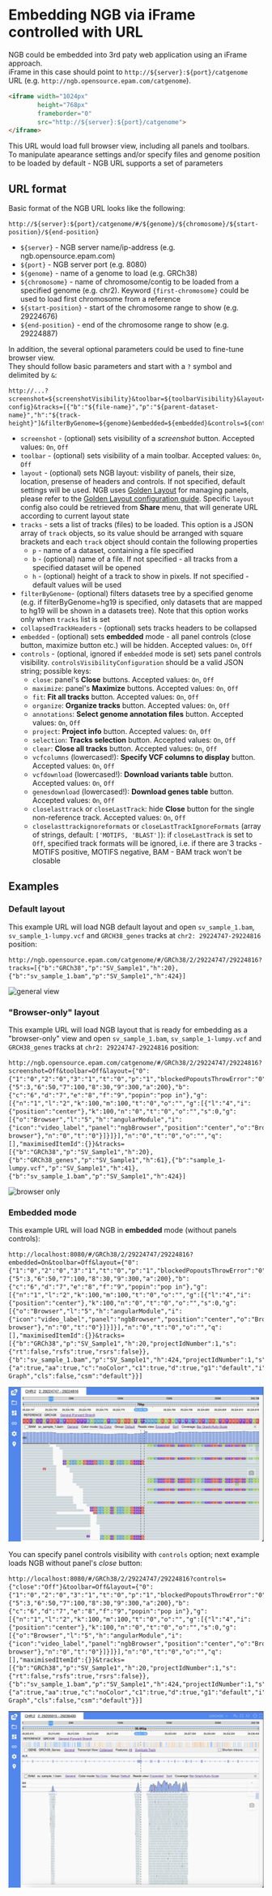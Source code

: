 # Embedding NGB via iFrame controlled with URL

NGB could be embedded into 3rd paty web application using an iFrame approach.  
iFrame in this case should point to `http://${server}:${port}/catgenome` URL (e.g. `http://ngb.opensource.epam.com/catgenome`).

``` html
<iframe width="1024px" 
        height="768px" 
        frameborder="0"
        src="http://${server}:${port}/catgenome">
</iframe>
```

This URL would load full browser view, including all panels and toolbars.  
To manipulate apearance settings and/or specify files and genome position to be loaded by default - NGB URL supports a set of parameters

## URL format

Basic format of the NGB URL looks like the following:

```
http://${server}:${port}/catgenome/#/${genome}/${chromosome}/${start-position}/${end-position}
```

* `${server}` - NGB server name/ip-address (e.g. ngb.opensource.epam.com)
* `${port}` - NGB server port (e.g. 8080)
* `${genome}` - name of a genome to load (e.g. GRCh38)
* `${chromosome}` - name of chromosome/contig to be loaded from a specified genome (e.g. chr2). Keyword `{first-chromosome}` could be used to load first chromosome from a reference
* `${start-position}` - start of the chromosome range to show (e.g. 29224676)
* `${end-position}` - end of the chromosome range to show (e.g. 29224887)

In addition, the several optional parameters could be used to fine-tune browser view.  
They should follow basic parameters and start with a `?` symbol and delimited by `&`:

```
http://...?screenshot=${screenshotVisibility}&toolbar=${toolbarVisibility}&layout=${layout-config}&tracks=[{"b":"${file-name}","p":"${parent-dataset-name}","h":"${track-height}"]&filterByGenome=${genome}&embedded=${embedded}&controls=${controlsVisibilityConfiguration}
```

* `screenshot` - (optional) sets visibility of a *screenshot* button. Accepted values: `On`, `Off`
* `toolbar` - (optional) sets visibility of a main toolbar. Accepted values: `On`, `Off`
* `layout` - (optional) sets NGB layout: visbility of panels, their size, location, presense of headers and controls. If not specified, default settings will be used. NGB uses [Golden Layout](https://www.golden-layout.com/) for managing panels, please refer to the [Golden Layout configuration guide](https://www.golden-layout.com/docs/Config.html). Specific `layout` config also could be retrieved from **Share** menu, that will generate URL according to current layout state
* `tracks` - sets a list of tracks (files) to be loaded. This option is a JSON array of `track` objects, so its value should be arranged with square brackets and each `track` object should contain the following properties
    * `p` - name of a dataset, containing a file specified
    * `b` - (optional) name of a file. If not specified - all tracks from a specified dataset will be opened
    * `h` - (optional) height of a track to show in pixels. If not specified - default values will be used
* `filterByGenome`- (optional) filters datasets tree by a specified genome (e.g. if filterByGenome=hg19 is specified, only datasets that are mapped to hg19 will be shown in a datasets tree). Note that this option works only when `tracks` list is set
* `collapsedTrackHeaders` - (optional) sets tracks headers to be collapsed
* `embedded` - (optional) sets **embedded** mode - all panel controls (close button, maximize button etc.) will be hidden. Accepted values: `On`, `Off`
* `controls` - (optional, ignored if `embedded` mode is set) sets panel controls visibility. `controlsVisibilityConfiguration` should be a valid JSON string; possible keys:
    * `close`: panel's **Close** buttons. Accepted values: `On`, `Off`
    * `maximize`: panel's **Maximize** buttons. Accepted values: `On`, `Off`
    * `fit`: **Fit all tracks** button. Accepted values: `On`, `Off`
    * `organize`: **Organize tracks** button. Accepted values: `On`, `Off`
    * `annotations`: **Select genome annotation files** button. Accepted values: `On`, `Off`
    * `project`: **Project info** button. Accepted values: `On`, `Off`
    * `selection`: **Tracks selection** button. Accepted values: `On`, `Off`
    * `clear`: **Close all tracks** button. Accepted values: `On`, `Off`
    * `vcfcolumns` (lowercased!): **Specify VCF columns to display** button. Accepted values: `On`, `Off`
    * `vcfdownload` (lowercased!): **Download variants table** button. Accepted values: `On`, `Off`
    * `genesdownload` (lowercased!): **Download genes table** button. Accepted values: `On`, `Off`
    * `closelasttrack` or `closeLastTrack`: hide **Close** button for the single non-reference track. Accepted values: `On`, `Off`
    * `closelasttrackignoreformats` or `closeLastTrackIgnoreFormats` (array of strings, default: `['MOTIFS, 'BLAST']`): if `closeLastTrack` is set to `Off`, specified track formats will be ignored, i.e. if there are 3 tracks - MOTIFS positive, MOTIFS negative, BAM - BAM track won't be closable

## Examples

### Default layout

This example URL will load NGB default layout and open `sv_sample_1.bam`, `sv_sample_1-lumpy.vcf` and `GRCH38_genes` tracks at `chr2: 29224747-29224816` position:

```
http://ngb.opensource.epam.com/catgenome/#/GRCh38/2/29224747/29224816?tracks=[{"b":"GRCh38","p":"SV_Sample1","h":20},{"b":"sv_sample_1.bam","p":"SV_Sample1","h":424}]
```

![general view](images/embedding-1.png)

### "Browser-only" layout

This example URL will load NGB layout that is ready for embedding as a "browser-only" view and open `sv_sample_1.bam`, `sv_sample_1-lumpy.vcf` and `GRCH38_genes` tracks at `chr2: 29224747-29224816` position:

```
http://ngb.opensource.epam.com/catgenome/#/GRCh38/2/29224747/29224816?screenshot=Off&toolbar=Off&layout={"0":{"1":"0","2":"0","3":"1","t":"0","p":"1","blockedPopoutsThrowError":"0","closePopoutsOnUnload":"0","showPopoutIcon":"1","showMaximiseIcon":"0","showCloseIcon":"0","hasHeaders":"1"},"4":{"5":3,"6":50,"7":100,"8":30,"9":300,"a":200},"b":{"c":"6","d":"7","e":"8","f":"9","popin":"pop in"},"g":[{"n":"1","l":"2","k":100,"m":100,"t":"0","o":"","g":[{"l":"4","i":{"position":"center"},"k":100,"n":"0","t":"0","o":"","s":0,"g":[{"o":"Browser","l":"5","h":"angularModule","i":{"icon":"video_label","panel":"ngbBrowser","position":"center","o":"Browser","name":"layout>browser","key":"browser","htmlModule":"ngb-browser"},"n":"0","t":"0"}]}]}],"n":"0","t":"0","o":"","q":[],"maximisedItemId":{}}&tracks=[{"b":"GRCh38","p":"SV_Sample1","h":20},{"b":"GRCh38_genes","p":"SV_Sample1","h":61},{"b":"sample_1-lumpy.vcf","p":"SV_Sample1","h":41},{"b":"sv_sample_1.bam","p":"SV_Sample1","h":424}]
```

![browser only](images/embedding-2.png)

### Embedded mode

This example URL will load NGB in **embedded** mode (without panels controls):

```
http://localhost:8080/#/GRCh38/2/29224747/29224816?embedded=On&toolbar=Off&layout={"0":{"1":"0","2":"0","3":"1","t":"0","p":"1","blockedPopoutsThrowError":"0","closePopoutsOnUnload":"0","showPopoutIcon":"1","showMaximiseIcon":"0","showCloseIcon":"0","hasHeaders":"0"},"4":{"5":3,"6":50,"7":100,"8":30,"9":300,"a":200},"b":{"c":"6","d":"7","e":"8","f":"9","popin":"pop in"},"g":[{"n":"1","l":"2","k":100,"m":100,"t":"0","o":"","g":[{"l":"4","i":{"position":"center"},"k":100,"n":"0","t":"0","o":"","s":0,"g":[{"o":"Browser","l":"5","h":"angularModule","i":{"icon":"video_label","panel":"ngbBrowser","position":"center","o":"Browser","name":"layout>browser","key":"browser","htmlModule":"ngb-browser"},"n":"0","t":"0"}]}]}],"n":"0","t":"0","o":"","q":[],"maximisedItemId":{}}&tracks=[{"b":"GRCh38","p":"SV_Sample1","h":20,"projectIdNumber":1,"s":{"rt":false,"rsfs":true,"rsrs":false}},{"b":"sv_sample_1.bam","p":"SV_Sample1","h":424,"projectIdNumber":1,"s":{"a":true,"aa":true,"c":"noColor","c1":true,"d":true,"g1":"default","i":true,"m":true,"r":"1","s1":false,"s2":true,"s3":false,"v1":false,"cdm":"Bar Graph","cls":false,"csm":"default"}}]
```

![embedded mode](images/embedded-mode.png)

You can specify panel controls visibility with `controls` option; next example loads NGB without panel's *close* button:

```
http://localhost:8080/#/GRCh38/2/29224747/29224816?controls={"close":"Off"}&toolbar=Off&layout={"0":{"1":"0","2":"0","3":"1","t":"0","p":"1","blockedPopoutsThrowError":"0","closePopoutsOnUnload":"0","showPopoutIcon":"1","showMaximiseIcon":"0","showCloseIcon":"0","hasHeaders":"0"},"4":{"5":3,"6":50,"7":100,"8":30,"9":300,"a":200},"b":{"c":"6","d":"7","e":"8","f":"9","popin":"pop in"},"g":[{"n":"1","l":"2","k":100,"m":100,"t":"0","o":"","g":[{"l":"4","i":{"position":"center"},"k":100,"n":"0","t":"0","o":"","s":0,"g":[{"o":"Browser","l":"5","h":"angularModule","i":{"icon":"video_label","panel":"ngbBrowser","position":"center","o":"Browser","name":"layout>browser","key":"browser","htmlModule":"ngb-browser"},"n":"0","t":"0"}]}]}],"n":"0","t":"0","o":"","q":[],"maximisedItemId":{}}&tracks=[{"b":"GRCh38","p":"SV_Sample1","h":20,"projectIdNumber":1,"s":{"rt":false,"rsfs":true,"rsrs":false}},{"b":"sv_sample_1.bam","p":"SV_Sample1","h":424,"projectIdNumber":1,"s":{"a":true,"aa":true,"c":"noColor","c1":true,"d":true,"g1":"default","i":true,"m":true,"r":"1","s1":false,"s2":true,"s3":false,"v1":false,"cdm":"Bar Graph","cls":false,"csm":"default"}}]
```

![panel controls visibility](images/panels-controls-visibility.png)
